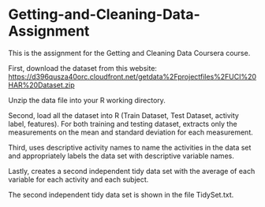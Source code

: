 # Getting-and-Cleaning-Data-Assignment

This is the assignment for the Getting and Cleaning Data Coursera course. 

First, download the dataset from this website:
https://d396qusza40orc.cloudfront.net/getdata%2Fprojectfiles%2FUCI%20HAR%20Dataset.zip

Unzip the data file into your R working directory.

Second, load all the dataset into R (Train Dataset, Test Dataset, activity label, features).
For both training and testing dataset, extracts only the measurements on the mean and standard deviation for each measurement.

Third, uses descriptive activity names to name the activities in the data set and appropriately labels the data set with descriptive variable names.

Lastly, creates a second independent tidy data set with the average of each variable for each activity and each subject.

The second independent tidy data set is shown in the file TidySet.txt.
